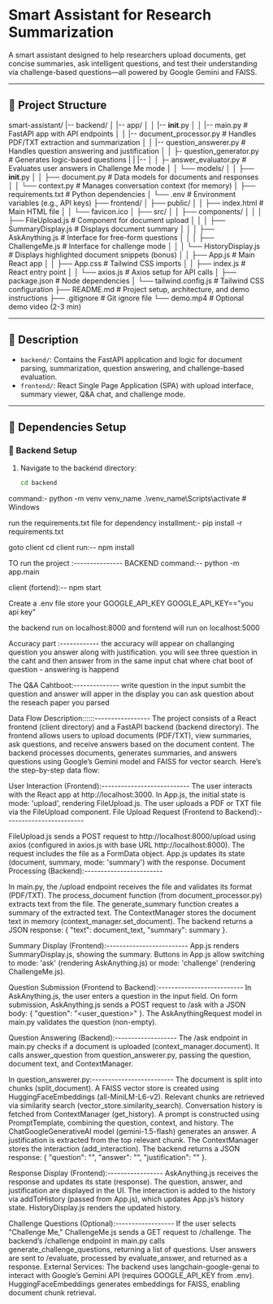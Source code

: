 # Smart Assistant for Research Summarization

A smart assistant designed to help researchers upload documents, get concise summaries, ask intelligent questions, and test their understanding via challenge-based questions—all powered by Google Gemini and FAISS.

---

## 📁 Project Structure

smart-assistant/
|-- backend/
│   |-- app/
│   │   |-- __init__.py
│   │   |-- main.py                 # FastAPI app with API endpoints
│   │   |-- document_processor.py   # Handles PDF/TXT extraction and summarization
│   │   |-- question_answerer.py    # Handles question answering and justification
│   │   ├- question_generator.py   # Generates logic-based questions
|   |   |-- 
│   │   ├- answer_evaluator.py     # Evaluates user answers in Challenge Me mode
│   │   └── models/
│   │       ├── __init__.py
│   │       ├── document.py        # Data models for documents and responses
│   │       └── context.py         # Manages conversation context (for memory)
│   ├── requirements.txt            # Python dependencies
│   └── .env                       # Environment variables (e.g., API keys)
├── frontend/
│   ├── public/
│   │   ├── index.html             # Main HTML file
│   │   └── favicon.ico
│   ├── src/
│   │   ├── components/
│   │   │   ├── FileUpload.js      # Component for document upload
│   │   │   ├── SummaryDisplay.js  # Displays document summary
│   │   │   ├── AskAnything.js     # Interface for free-form questions
│   │   │   ├── ChallengeMe.js     # Interface for challenge mode
│   │   │   └── HistoryDisplay.js # Displays highlighted document snippets (bonus)
│   │   ├── App.js                 # Main React app
│   │   ├── App.css                # Tailwind CSS imports
│   │   ├── index.js               # React entry point
│   │   └── axios.js               # Axios setup for API calls
│   ├── package.json               # Node dependencies
│   └── tailwind.config.js         # Tailwind CSS configuration
├── README.md                      # Project setup, architecture, and demo instructions
├── .gitignore                     # Git ignore file
└── demo.mp4                       # Optional demo video (2-3 min)




---

## 📄 Description

- `backend/`: Contains the FastAPI application and logic for document parsing, summarization, question answering, and challenge-based evaluation.
- `frontend/`: React Single Page Application (SPA) with upload interface, summary viewer, Q&A chat, and challenge mode.

---

## 🧰 Dependencies Setup

### 🔧 Backend Setup

1. Navigate to the backend directory:
   ```bash
   cd backend

command:-
python -m venv venv_name
.\venv_name\Scripts\activate  # Windows


run the requirements.txt file for dependency installment:-
pip install -r requirements.txt

goto client
cd client 
run:--
npm install 


TO run the project :---------------
BACKEND command:--
python -m app.main

client (fortend):--
npm start

Create a .env file store your GOOGLE_API_KEY
GOOGLE_API_KEY=="you api key"

the backend run on localhost:8000
and forntend will run on localhost:5000



Accuracy part :------------
the accuracy will appear on challanging question you answer along with justification.
you will see three question in the caht and then answer from in the same input chat where chat boot of question - answering is happend

The Q&A Cahtboot:--------------
write question in the input sumbit the question and answer will apper in the display you can ask question about the reseach paper you parsed




Data Flow Description::::::-----------------
The project consists of a React frontend (client directory) and a FastAPI backend (backend directory). The frontend allows users to upload documents (PDF/TXT), view summaries, ask questions, and receive answers based on the document content. The backend processes documents, generates summaries, and answers questions using Google’s Gemini model and FAISS for vector search. Here’s the step-by-step data flow:

User Interaction (Frontend):---------------------------
The user interacts with the React app at http://localhost:3000.
In App.js, the initial state is mode: 'upload', rendering FileUpload.js.
The user uploads a PDF or TXT file via the FileUpload component.
File Upload Request (Frontend to Backend):------------------------

FileUpload.js sends a POST request to http://localhost:8000/upload using axios (configured in axios.js with base URL http://localhost:8000).
The request includes the file as a FormData object.
App.js updates its state (document, summary, mode: 'summary') with the response.
Document Processing (Backend):------------------------


In main.py, the /upload endpoint receives the file and validates its format (PDF/TXT).
The process_document function (from document_processor.py) extracts text from the file.
The generate_summary function creates a summary of the extracted text.
The ContextManager stores the document text in memory (context_manager.set_document).
The backend returns a JSON response: { "text": document_text, "summary": summary }.

Summary Display (Frontend):-------------------------
App.js renders SummaryDisplay.js, showing the summary.
Buttons in App.js allow switching to mode: 'ask' (rendering AskAnything.js) or mode: 'challenge' (rendering ChallengeMe.js).

Question Submission (Frontend to Backend):--------------------------
In AskAnything.js, the user enters a question in the input field.
On form submission, AskAnything.js sends a POST request to /ask with a JSON body: { "question": "<user_question>" }.
The AskAnythingRequest model in main.py validates the question (non-empty).


Question Answering (Backend):-------------------
The /ask endpoint in main.py checks if a document is uploaded (context_manager.document).
It calls answer_question from question_answerer.py, passing the question, document text, and ContextManager.

In question_answerer.py:-------------------------
The document is split into chunks (split_document).
A FAISS vector store is created using HuggingFaceEmbeddings (all-MiniLM-L6-v2).
Relevant chunks are retrieved via similarity search (vector_store.similarity_search).
Conversation history is fetched from ContextManager (get_history).
A prompt is constructed using PromptTemplate, combining the question, context, and history.
The ChatGoogleGenerativeAI model (gemini-1.5-flash) generates an answer.
A justification is extracted from the top relevant chunk.
The ContextManager stores the interaction (add_interaction).
The backend returns a JSON response: { "question": "<question>", "answer": "<answer>", "justification": "<justification>" }.

Response Display (Frontend):-----------------
AskAnything.js receives the response and updates its state (response).
The question, answer, and justification are displayed in the UI.
The interaction is added to the history via addToHistory (passed from App.js), which updates App.js’s history state.
HistoryDisplay.js renders the updated history.

Challenge Questions (Optional):------------------
If the user selects "Challenge Me," ChallengeMe.js sends a GET request to /challenge.
The backend’s /challenge endpoint in main.py calls generate_challenge_questions, returning a list of questions.
User answers are sent to /evaluate, processed by evaluate_answer, and returned as a response.
External Services:
The backend uses langchain-google-genai to interact with Google’s Gemini API (requires GOOGLE_API_KEY from .env).
HuggingFaceEmbeddings generates embeddings for FAISS, enabling document chunk retrieval.